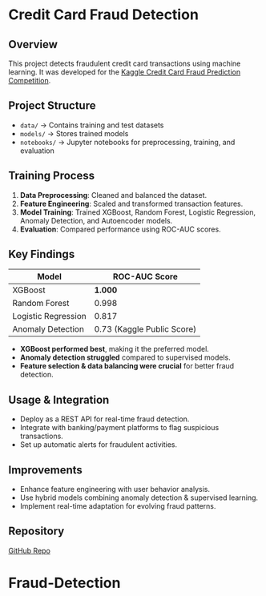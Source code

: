 # **Credit Card Fraud Detection**

## **Overview**
This project detects fraudulent credit card transactions using machine learning. It was developed for the [Kaggle Credit Card Fraud Prediction Competition](https://www.kaggle.com/competitions/credit-card-fraud-prediction/overview).

## **Project Structure**
- `data/` → Contains training and test datasets
- `models/` → Stores trained models
- `notebooks/` → Jupyter notebooks for preprocessing, training, and evaluation


## **Training Process**
1. **Data Preprocessing**: Cleaned and balanced the dataset.
2. **Feature Engineering**: Scaled and transformed transaction features.
3. **Model Training**: Trained XGBoost, Random Forest, Logistic Regression, Anomaly Detection, and Autoencoder models.
4. **Evaluation**: Compared performance using ROC-AUC scores.

## **Key Findings**
| Model | ROC-AUC Score |
|--------|--------------|
| XGBoost | **1.000** |
| Random Forest | 0.998 |
| Logistic Regression | 0.817 |
| Anomaly Detection | 0.73 (Kaggle Public Score) |

- **XGBoost performed best**, making it the preferred model.
- **Anomaly detection struggled** compared to supervised models.
- **Feature selection & data balancing were crucial** for better fraud detection.

## **Usage & Integration**
- Deploy as a REST API for real-time fraud detection.
- Integrate with banking/payment platforms to flag suspicious transactions.
- Set up automatic alerts for fraudulent activities.

## **Improvements**
- Enhance feature engineering with user behavior analysis.
- Use hybrid models combining anomaly detection & supervised learning.
- Implement real-time adaptation for evolving fraud patterns.

## **Repository**
[GitHub Repo](https://github.com/teedonk/Fraud-Detection)

# Fraud-Detection